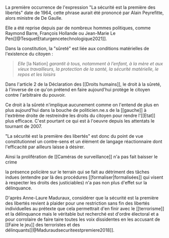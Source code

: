 La première occurrence de l'expression "La sécurité est la première des libertés" date de 1964, cette phrase aurait été prononcé par Alain Peyrefitte, alors ministre de De Gaulle. 

Elle a été reprise depuis par de nombreux hommes politiques, comme Raymond Barre, François Hollande ou Jean-Marie Le Pen[[@TesquetEtaturgencetechnologique2021]].

Dans la constitution, la "sûreté" est liée aux conditions matérielles de l'existence du citoyen : 

> _Elle_ \[la Nation\] _garantit à tous, notamment à l’enfant, à la mère et aux vieux travailleurs, la protection de la santé, la sécurité matérielle, le repos et les loisirs_

Dans l'article 2 de la Déclaration des [[Droits humains]], le droit à la sûreté, à l'inverse de ce qu'on prétend en faire aujourd'hui protège le citoyen contre l'arbitraire du pouvoir. 

Ce droit à la sûreté n'implique aucunement comme on l'entend de plus en plus aujourd'hui dans la bouche de politicien.ne.s de la [[gauche]] à l'extrême droite de restreindre les droits du citoyen pour rendre l'[[Etat]] plus efficace. C'est pourtant ce qui est à l'oeuvre depuis les attentats le tournant de 2007. 

"La sécurité est la première des libertés" est donc du point de vue constitutionnel un contre-sens et un élément de langage réactionnaire dont l'efficacité par ailleurs laisse à désirer. 

Ainsi la prolifération de [[Caméras de surveillance]] n'a pas fait baisser le crime

la présence policière sur le terrain qui se fait au détriment des tâches indues (entendre par là des procédures [[formaliser|formalisées]] qui visent à respecter les droits des justiciables) n'a pas non plus d'effet sur la délinquance. 

D'après Anne-Laure Maduraux, considérer que la sécurité est la première des libertés revient à plaider pour une restriction sans fin des libertés individuelles au prétexte que cela permettrait d'en finir avec le [[terrorisme]] et la délinquance mais le véritable but recherché est d'ordre électoral et a pour corrolaire de faire taire toutes les voix dissidentes en les accusant de [[Faire le jeu]] des terroristes et des délinquants[[@Maduraudsecuriteestpremiere2018]].

